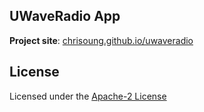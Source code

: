 UWaveRadio App
--------------

**Project site**: [chrisoung.github.io/uwaveradio](https://chrisoung.github.io/uwaveradio)

License
-------
Licensed under the [Apache-2 License](https://github.com/chrisoung/uwaveradio/blob/master/LICENSE)

